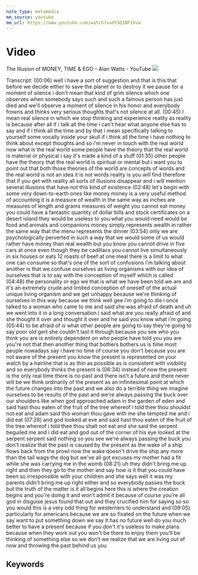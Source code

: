 ```yaml
---
note_type: metamedia
mm_source: youtube
mm_url: https://www.youtube.com/watch?v=dYSQ1NF1hvw
---
```


# Video

The Illusion of MONEY, TIME & EGO - Alan Watts - YouTube
![](https://www.youtube.com/watch?v=dYSQ1NF1hvw)

Transcript:
(00:06) well i have a sort of suggestion and that is this that before we decide either to save the planet or to destroy it we pause for a moment of silence i don't mean that kind of grim silence which one observes when somebody says such and such a famous person has just died and we'll observe a moment of silence in his honor and everybody frowns and thinks very serious thoughts that's not silence at all.
(00:45) I mean real silence in which we stop thinking and experience reality as reality is because after all if i talk all the time i can't hear what anyone else has to say and if i think all the time and by that i mean specifically talking to yourself some vocally inside your skull if i think all the time i have nothing to think about except thoughts and so i'm never in touch with the real world now what is the real world some people have the theory that the real world is material or physical i say it's made a kind of a stuff
(01:35) other people have the theory that the real world is spiritual or mental but i want you to point out that both those theories of the world are concepts of words and the real world is not an idea it is not words reality is you will find therefore that if you get with reality all sorts of illusions disappear and i will mention several illusions that have not this kind of existence
(02:48) let's begin with some very down-to-earth ones like money money is a very useful method of accounting it is a measure of wealth in the same way as inches are measures of length and grams measures of weight you cannot eat money you could have a fantastic quantity of dollar bills and stock certificates on a desert island they would be useless to you what you would need would be food and animals and companions money simply represents wealth in rather the same way that the menu represents the dinner
(03:54) only we are psychologically perverted in such a way that we would some of us would rather have money than real wealth but you know you cannot drive in five cars at once even though they be cadillacs you cannot live simultaneously in six houses or eats 12 roasts of beef at one meal there is a limit to what one can consume so that's one of the sort of confusions i'm talking about another is that we confuse ourselves as living organisms with our idea of ourselves that is to say with the conception of myself which is called
(04:48) the personality or ego we that is what we have been told we are and it's an extremely crude and limited conception of oneself of the actual unique living organism and we get unhappy because we're thinking of ourselves in this way because we think well gee i'm going to die i once talked to a woman who came to me and said she was afraid of death and uh we went into it in a long conversation i said what are you really afraid of and she thought it over and thought it over and he said you know what i'm going
(05:44) to be afraid of is what other people are going to say they're going to say poor old gert she couldn't last it through because you see who you think you are is entirely dependent on who people have told you you are you're not that then another thing that bothers bothers us is time most people nowadays say i have no time of course you don't because you are not aware of the present you know the present is represented on your watch by a hairline that is as thin as possible as is consistent with visibility and so everybody thinks the present is
(06:34) instead of now the present is the only real time there is no past and there isn't a future and there never will be we think ordinarily of the present as an infinitesimal point at which the future changes into the past and we also do a terrible thing we imagine ourselves to be results of the past and we're always passing the buck over our shoulders like when god approached adam in the garden of eden and said hast thou eaten of the fruit of the tree whereof i told thee thou shouldst not eat and adam said this woman thou gave with me she tempted me and i did eat
(07:28) and god looked at eve and said hast thou eaten of the fruit of the tree whereof i told thee thou shalt not eat and she said the serpent beguiled me and i did eat and god out of the corner of his eye looked at the serpent serpent said nothing so you see we're always passing the buck you don't realize that the past is caused by the present as the wake of a ship flows back from the prowl now the wake doesn't drive the ship any more than the tail wags the dog but we've all got excuses my mother had a fit while she was carrying me in the womb
(08:21) uh they didn't bring me up right and then they go to the mother and say how is it that you could have been so irresponsible with your children and she says well it was my parents didn't bring me up right either and so everybody passes the buck but the truth of the matter is it all begins here this is where the creation begins and you're doing it and won't admit it because of course you're all god in disguise jesus found that out and they crucified him for saying so so you would this is a very odd thing for westerners to understand and
(09:05) particularly for americans because we are so fixated on the future when we say want to put something down we say it has no future well do you much better to have a present because if you don't it's useless to make plans because when they work out you won't be there to enjoy them you'll be thinking of something else so we don't we realize that we are living out of now and throwing the past behind us you

## Keywords